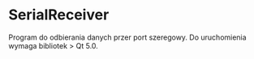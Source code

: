 # SerialReceiver
Program do odbierania danych przer port szeregowy. Do uruchomienia wymaga bibliotek > Qt 5.0. 


